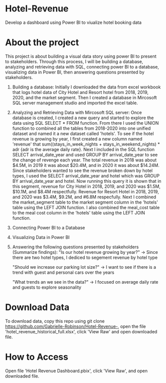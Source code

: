 # Hotel-Revenue
Develop a dashboard using Power BI to viualize hotel booking data
# About the project 
This project is about building a visual data story using power BI to present to stakeholders. Through this process, I will be building a database, analyzing and retrieving data with SQL, connecting power BI to a database, visualizing data in Power BI, then answering questions presented by stakeholders.

1. Building a database: Initially I downloaded the data from excel workbook that logs hotel data of City Hotel and Resort hotel from 2018, 2019, 2020, and the market segment. Then I created a database in Mircosoft SQL server management studio and imported the excel table.

2. Analyzing and Retrieving Data with Mircosoft SQL server:  Once database is created, I created a new query and started to explore the data using SQL SELECT * FROM function. From there I used the UNION function to combined all the tables from 2018-2020 into one unified dataset and named it a new dataset called 'hotels'. To see if the hotel revenue is growing by year, I first created a new column named 'revenue' that sum((stays_in_week_nights + stays_in_weekend_nights) * adr {adr is the average daily rate}. Next I included in the SQL function SELECT arrival_date_year and used GROUP BY arrival_date_year to see the change of revenge each year. The total revenue in 2018 was about $4.5M, in 2019 it was about $20.4M, and in 2020 it was about $14.24M. Since stakeholders wanted to see the revenue broken down by hotel types, I used the SELECT arrival_date_year and hotel which was GROUP BY arrival_date_year and hotel. Now running this query it is shown that in this segment, revenue for City Hotel in 2018, 2019, and 2020 was $1.5M, $10.1M, and $8.4M respectfully. Revenue for Resort Hotel in 2018, 2019, and 2020 was $3.4M, $9.2M, and #6.8M respecfully. Next I combined the market_segment table to the market segment column in the 'hotels' table using the LEFT JOIN function. I also combined the meal_cost table to the meal cost column in the 'hotels' table using the LEFT JOIN function.

3. Connecting Power BI to a Database
5. Visualizing Data in Power BI
6. Answering the following questions presented by stakeholders (Summarize findings): 
   "Is our hotel revenue growing by year?" ->
   Since there are two hotel types, I dediced to segement revenue by hotel type
   
   "Should we increase our parking lot size?" ->                                                    I want to see if there is a trend with guest and personal cars over the years
   
   "What trends an we see in the data?" ->
   I focused on average daily rate and guests to explore seasonality 
   
# Download Data
To download data, copy this repo using git clone https://github.com/Gabrielle-Robinson/Hotel-Revenue-, open the file 'hotel_revenue_historical_full.xlsx', click 'View Raw' and open downloaded file.
# How to Access  
Open file 'Hotel Revenue Dashboard.pbix', click 'View Raw', and open downloaded file.
